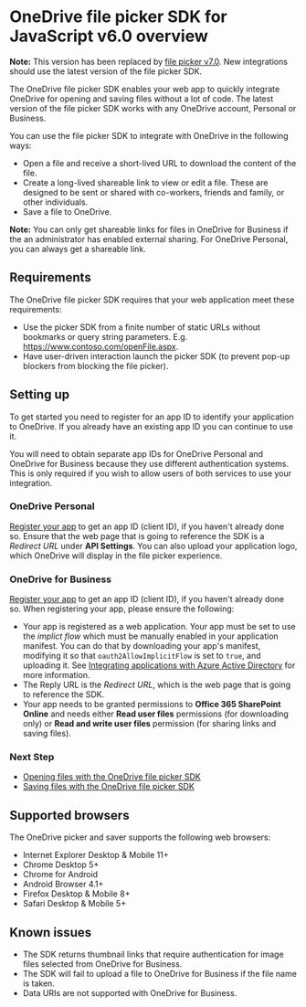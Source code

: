 # OneDrive file picker SDK for JavaScript v6.0 overview

**Note:** This version has been replaced by [file picker v7.0](../js-v7/js-picker-overview.md).
New integrations should use the latest version of the file picker SDK.

The OneDrive file picker SDK enables your web app to quickly integrate
OneDrive for opening and saving files without a lot of code. The latest version
of the file picker SDK works with any OneDrive account, Personal or Business.

You can use the file picker SDK to integrate with OneDrive in the following ways:

* Open a file and receive a short-lived URL to download the content of the file.
* Create a long-lived shareable link to view or edit a file. These are designed to be
  sent or shared with co-workers, friends and family, or other individuals.
* Save a file to OneDrive.

**Note:** You can only get shareable links for files in OneDrive for Business if
the an administrator has enabled external sharing. For OneDrive Personal, you
can always get a shareable link.

## Requirements

The OneDrive file picker SDK requires that your web application meet these
requirements:

* Use the picker SDK from a finite number of static URLs without bookmarks or
  query string parameters. E.g. https://www.contoso.com/openFile.aspx.
* Have user-driven interaction launch the picker SDK (to prevent pop-up blockers
  from blocking the file picker).

## Setting up

To get started you need to register for an app ID to identify your application
to OneDrive. If you already have an existing app ID you can continue to use it.

You will need to obtain separate app IDs for OneDrive Personal and OneDrive for
Business because they use different authentication systems. This is
only required if you wish to allow users of both services to use your integration.

### OneDrive Personal

[Register your app](/app-registration.md) to get
an app ID (client ID), if you haven't already done so. Ensure that the web
page that is going to reference the SDK is a *Redirect URL* under
**API Settings**.  You can also upload your application logo, which
OneDrive will display in the file picker experience.

### OneDrive for Business

[Register your app](/app-registration-server.md) to get an
app ID (client ID), if you haven't already done so. When registering your app, please ensure the
following:

* Your app is registered as a web application. Your app must be set to use the
  *implict flow* which must be manually enabled in your application manifest.
  You can do that by downloading your app's manifest, modifying
  it so that `oauth2AllowImplicitFlow` is set to `true`, and uploading it. See
  [Integrating applications with Azure Active Directory][aad-implicit-flow]
  for more information.
* The Reply URL is the *Redirect URL*, which is the web page that is going to
  reference the SDK.
* Your app needs to be granted permissions to **Office 365 SharePoint Online**
  and needs either **Read user files** permissions (for downloading only) or
 **Read and write user files** permission (for sharing links and saving files).

[aad-implicit-flow]: https://azure.microsoft.com/en-us/documentation/articles/active-directory-integrating-applications/#enabling-oauth-20-implicit-grant-for-single-page-applications

### Next Step

* [Opening files with the OneDrive file picker SDK](js-picker-open.md)
* [Saving files with the OneDrive file picker SDK](js-picker-save.md)

## Supported browsers

The OneDrive picker and saver supports the following web browsers:

* Internet Explorer Desktop & Mobile 11+
* Chrome Desktop 5+
* Chrome for Android
* Android Browser 4.1+
* Firefox Desktop & Mobile 8+
* Safari Desktop & Mobile 5+

## Known issues

* The SDK returns thumbnail links that require authentication for image files selected from OneDrive for Business.
* The SDK will fail to upload a file to OneDrive for Business if the file name is taken.
* Data URIs are not supported with OneDrive for Business.

<!-- {
  "type": "#page.annotation",
  "description": "Learn how to use the JavaScript file picker SDK to connect your web app to OneDrive.",
  "keywords": "js,javascript,onedrive,picker,saver,open,save,cloud",
  "section": "sdks",
  "headerAdditions": [
    "<script type=\"text/javascript\" src=\"https://js.live.net/v6.0/OneDrive.js\" id=\"onedrive-js\" client-id=\"000000004C142703,99594742-f258-449f-af3b-a259f65d6072\"></script>"
  ],
  "footerAdditions": [
    "<link rel=\"stylesheet\" type=\"text/css\" href=\"js-sample.css\" />",
    "<script type=\"text/javascript\" src=\"unified-js-sample.js\"></script>"]
} -->
